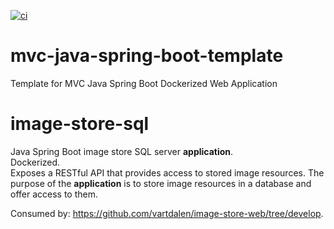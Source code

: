 [![ci](https://github.com/vartdalen/mvc-java-spring-boot-template/workflows/ci/badge.svg)](https://github.com/vartdalen/mvc-java-spring-boot-template/actions?workflow=ci)

# mvc-java-spring-boot-template
Template for MVC Java Spring Boot Dockerized Web Application

# image-store-sql
Java Spring Boot image store SQL server **application**. <br />
Dockerized. <br />
Exposes a RESTful API that provides access to stored image resources.
The purpose of the **application** is to store image resources in a database and offer access to them.

Consumed by: https://github.com/vartdalen/image-store-web/tree/develop.
